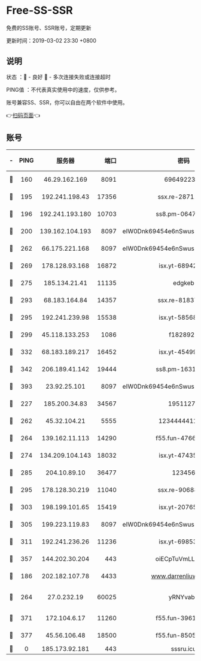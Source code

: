 # Free-SS-SSR

免费的SS账号、SSR账号，定期更新

更新时间：2019-03-02 23:30 +0800

## 说明

状态     ：🙂 - 良好 🙁 - 多次连接失败或连接超时

PING值   ：不代表真实使用中的速度，仅供参考。

账号兼容SS、SSR，你可以自由在两个软件中使用。

👉[扫码页面](https://liesauer.github.io/free-ss-ssr.github.io/)👈

## 账号

|-|PING|服务器|端口|密码|加密方式|区域|
|:----:|:----:|:-----:|-----:|:----:|:----:|:----:|
|🙂|160|46.29.162.169|8091|6964922356|aes-256-cfb|RU|
|🙂|195|192.241.198.43|17356|ssx.re-28711646|aes-256-cfb|US|
|🙂|196|192.241.193.180|10703|ss8.pm-06476648|aes-256-cfb|US|
|🙂|200|139.162.104.193|8097|eIW0Dnk69454e6nSwuspv9DmS201tQ0D|aes-256-cfb|JP|
|🙂|262|66.175.221.168|8097|eIW0Dnk69454e6nSwuspv9DmS201tQ0D|aes-256-cfb|US|
|🙂|269|178.128.93.168|16872|isx.yt-68942633|aes-256-cfb|SG|
|🙂|275|185.134.21.41|11135|edgkeb|aes-256-cfb|GB|
|🙂|293|68.183.164.84|14357|ssx.re-81837624|aes-256-cfb|US|
|🙂|295|192.241.239.98|15538|isx.yt-58568781|aes-256-cfb|US|
|🙂|299|45.118.133.253|1086|f1828920|aes-256-cfb|SG|
|🙂|332|68.183.189.217|16452|isx.yt-45499514|aes-256-cfb|SG|
|🙂|342|206.189.41.142|19444|ss8.pm-16317279|aes-256-cfb|SG|
|🙂|393|23.92.25.101|8097|eIW0Dnk69454e6nSwuspv9DmS201tQ0D|aes-256-cfb|US|
|🙂|227|185.200.34.83|34567|19511276|aes-256-cfb|US|
|🙂|262|45.32.104.21|5555|1234444411111|aes-256-cfb|SG|
|🙂|264|139.162.11.113|14290|f55.fun-47666112|aes-256-cfb|SG|
|🙂|274|134.209.104.143|18032|isx.yt-47435450|aes-256-cfb|SG|
|🙂|285|204.10.89.10|36477|123456|aes-256-cfb|US|
|🙂|295|178.128.30.219|11040|ssx.re-90688619|aes-256-cfb|SG|
|🙂|303|198.199.101.65|15419|isx.yt-20765737|aes-256-cfb|US|
|🙂|305|199.223.119.83|8097|eIW0Dnk69454e6nSwuspv9DmS201tQ0D|aes-256-cfb|US|
|🙂|311|192.241.236.26|11236|isx.yt-69853329|aes-256-cfb|US|
|🙂|357|144.202.30.204|443|oiECpTuVmLLxk4Ts|aes-256-cfb|US|
|🙁|186|202.182.107.78|4433|www.darrenliuwei.com|aes-256-cfb|JP|
|🙁|264|27.0.232.19|60025|yRNYvabB|xchacha20-ietf-poly1305|HK|
|🙁|371|172.104.6.17|11260|f55.fun-39616774|aes-256-cfb|US|
|🙁|377|45.56.106.48|18500|f55.fun-85055733|aes-256-cfb|US|
|🙁|0|185.173.92.181|443|sssru.icu|rc4-md5|RU|
